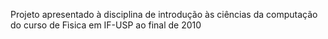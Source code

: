 Projeto apresentado à disciplina de introdução às ciências da computação do curso de Fìsica em IF-USP ao final de 2010
